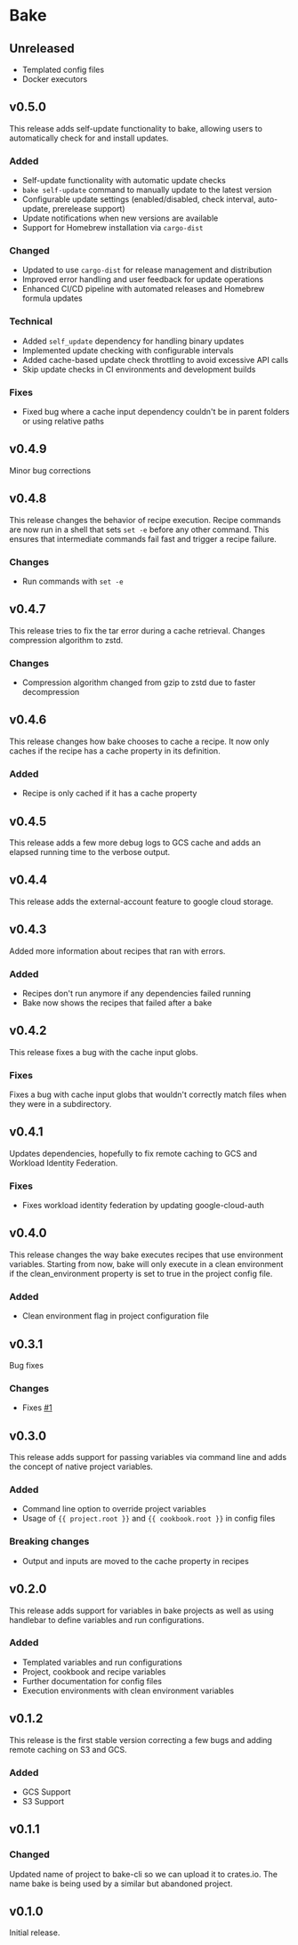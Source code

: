 # Bake

## Unreleased

* Templated config files
* Docker executors

## v0.5.0

This release adds self-update functionality to bake, allowing users to automatically check for and install updates.

### Added

* Self-update functionality with automatic update checks
* `bake self-update` command to manually update to the latest version
* Configurable update settings (enabled/disabled, check interval, auto-update, prerelease support)
* Update notifications when new versions are available
* Support for Homebrew installation via `cargo-dist`

### Changed

* Updated to use `cargo-dist` for release management and distribution
* Improved error handling and user feedback for update operations
* Enhanced CI/CD pipeline with automated releases and Homebrew formula updates

### Technical

* Added `self_update` dependency for handling binary updates
* Implemented update checking with configurable intervals
* Added cache-based update check throttling to avoid excessive API calls
* Skip update checks in CI environments and development builds

### Fixes
* Fixed bug where a cache input dependency couldn't be in parent folders or using relative paths


## v0.4.9

Minor bug corrections


## v0.4.8

This release changes the behavior of recipe execution. Recipe commands are now
run in a shell that sets `set -e` before any other command. This ensures that intermediate commands
fail fast and trigger a recipe failure.

### Changes

* Run commands with `set -e`

## v0.4.7

This release tries to fix the tar error during a cache retrieval. Changes compression algorithm to zstd.

### Changes

* Compression algorithm changed from gzip to zstd due to faster decompression

## v0.4.6

This release changes how bake chooses to cache a recipe. It now only caches if the recipe has
a cache property in its definition.

### Added

* Recipe is only cached if it has a cache property

## v0.4.5

This release adds a few more debug logs to GCS cache and adds an elapsed running time to the verbose output.

## v0.4.4

This release adds the external-account feature to google cloud storage.

## v0.4.3

Added more information about recipes that ran with errors.

### Added

* Recipes don't run anymore if any dependencies failed running
* Bake now shows the recipes that failed after a bake

## v0.4.2

This release fixes a bug with the cache input globs.

### Fixes

Fixes a bug with cache input globs that wouldn't correctly match files when they were in a subdirectory.

## v0.4.1

Updates dependencies, hopefully to fix remote caching to GCS and Workload Identity Federation.

### Fixes

* Fixes workload identity federation by updating google-cloud-auth

## v0.4.0

This release changes the way bake executes recipes that use environment variables. Starting from now, bake will only execute
in a clean environment if the clean_environment property is set to true in the project config file.

### Added

* Clean environment flag in project configuration file

## v0.3.1

Bug fixes

### Changes

* Fixes [#1](https://github.com/trinio-labs/bake/issues/1)

## v0.3.0

This release adds support for passing variables via command line and adds the concept of native project variables.

### Added

* Command line option to override project variables
* Usage of `{{ project.root }}` and `{{ cookbook.root }}` in config files

### Breaking changes

* Output and inputs are moved to the cache property in recipes

## v0.2.0

This release adds support for variables in bake projects as well as using handlebar to define variables and run configurations.

### Added

* Templated variables and run configurations
* Project, cookbook and recipe variables
* Further documentation for config files
* Execution environments with clean environment variables

## v0.1.2

This release is the first stable version correcting a few bugs and adding remote caching on S3 and GCS.

### Added

* GCS Support
* S3 Support

## v0.1.1

### Changed

Updated name of project to bake-cli so we can upload it to crates.io. The name bake is being used by
a similar but abandoned project.

## v0.1.0

Initial release.
